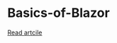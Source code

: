 # Basics-of-Blazor
[Read artcile](https://ghanshyamshukla.medium.com/asp-net-core-blazor-ui-with-c-webassembly-a96886d9a623)

